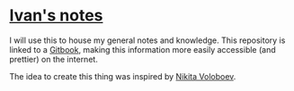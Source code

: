 # [Ivan's notes](https://ikhat.gitbook.io/)

I will use this to house my general notes and knowledge. This repository is linked to a [Gitbook](https://ikhat.gitbook.io/), making this information more easily accessible (and prettier) on the internet. 


The idea to create this thing was inspired by [Nikita Voloboev](https://wiki.nikitavoloboev.xyz/).

